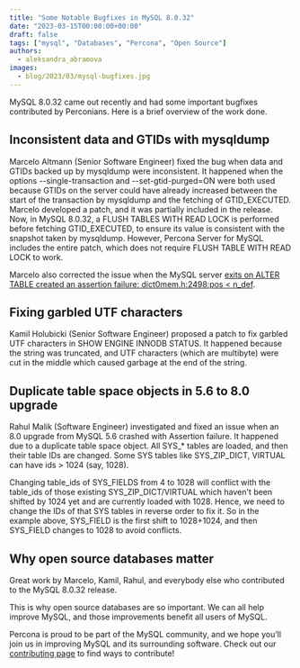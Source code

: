 ```yaml
---
title: "Some Notable Bugfixes in MySQL 8.0.32"
date: "2023-03-15T00:00:00+00:00"
draft: false
tags: ["mysql", "Databases", "Percona", "Open Source"]
authors:
  - aleksandra_abramova
images:
  - blog/2023/03/mysql-bugfixes.jpg
---
```


MySQL 8.0.32 came out recently and had some important bugfixes contributed by Perconians. Here is a brief overview of the work done.

## Inconsistent data and GTIDs with mysqldump

Marcelo Altmann (Senior Software Engineer) fixed the bug when data and GTIDs backed up by mysqldump were inconsistent. It happened when the options --single-transaction and --set-gtid-purged=ON were both used because GTIDs on the server could have already increased between the start of the transaction by mysqldump and the fetching of GTID_EXECUTED. Marcelo developed a patch, and it was partially included in the release. Now, in MySQL 8.0.32, a FLUSH TABLES WITH READ LOCK is performed before fetching GTID_EXECUTED, to ensure its value is consistent with the snapshot taken by mysqldump. However, Percona Server for MySQL includes the entire patch, which does not require FLUSH TABLE WITH READ LOCK to work.

Marcelo also corrected the issue when the MySQL server [exits on ALTER TABLE created an assertion failure: dict0mem.h:2498:pos < n_def](https://perconadev.atlassian.net/browse/PS-8303).

## Fixing garbled UTF characters

Kamil Holubicki (Senior Software Engineer) proposed a patch to fix garbled UTF characters in SHOW ENGINE INNODB STATUS. It happened because the string was truncated, and UTF characters (which are multibyte) were cut in the middle which caused garbage at the end of the string.

## Duplicate table space objects in 5.6 to 8.0 upgrade

Rahul Malik (Software Engineer) investigated and fixed an issue when an 8.0 upgrade from MySQL 5.6 crashed with Assertion failure. It happened due to a duplicate table space object. All SYS_* tables are loaded, and then their table IDs are changed. Some SYS tables like SYS_ZIP_DICT, VIRTUAL can have ids > 1024 (say, 1028). 

Changing table_ids of SYS_FIELDS from 4 to 1028 will conflict with the table_ids of those existing SYS_ZIP_DICT/VIRTUAL which haven't been shifted by 1024 yet and are currently loaded with 1028. Hence, we need to change the IDs of that SYS tables in reverse order to fix it. So in the example above, SYS_FIELD is the first shift to 1028+1024, and then SYS_FIELD changes to 1028 to avoid conflicts.

## Why open source databases matter

Great work by Marcelo, Kamil, Rahul, and everybody else who contributed to the MySQL 8.0.32 release. 

This is why open source databases are so important. We can all help improve MySQL, and those improvements benefit all users of MySQL. 

Percona is proud to be part of the MySQL community, and we hope you’ll join us in improving MySQL and its surrounding software. Check out our [contributing page](https://percona.community/contribute/) to find ways to contribute! 


